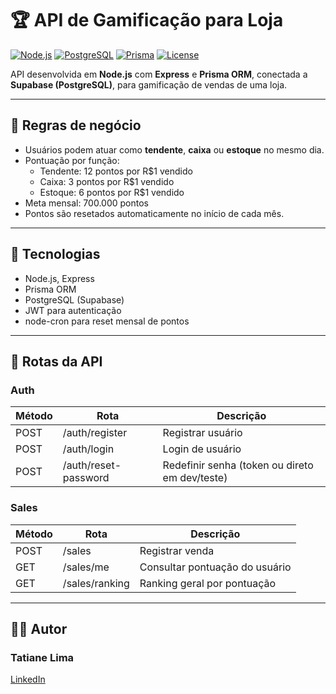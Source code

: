 # 🏆 API de Gamificação para Loja

[![Node.js](https://img.shields.io/badge/Node.js-339933?style=for-the-badge&logo=node.js&logoColor=white)](https://nodejs.org/)
[![PostgreSQL](https://img.shields.io/badge/PostgreSQL-336791?style=for-the-badge&logo=postgresql&logoColor=white)](https://www.postgresql.org/)
[![Prisma](https://img.shields.io/badge/Prisma-0BC5EA?style=for-the-badge&logo=prisma&logoColor=white)](https://www.prisma.io/)
[![License](https://img.shields.io/badge/License-MIT-green?style=for-the-badge)](LICENSE)

API desenvolvida em **Node.js** com **Express** e **Prisma ORM**, conectada a **Supabase (PostgreSQL)**, para gamificação de vendas de uma loja.

---

## 📝 Regras de negócio

- Usuários podem atuar como **tendente**, **caixa** ou **estoque** no mesmo dia.  
- Pontuação por função:
  - Tendente: 12 pontos por R$1 vendido  
  - Caixa: 3 pontos por R$1 vendido  
  - Estoque: 6 pontos por R$1 vendido  
- Meta mensal: 700.000 pontos  
- Pontos são resetados automaticamente no início de cada mês.

---

## 🚀 Tecnologias

- Node.js, Express  
- Prisma ORM  
- PostgreSQL (Supabase)  
- JWT para autenticação  
- node-cron para reset mensal de pontos  

---

## 🔹 Rotas da API

### Auth

| Método | Rota | Descrição |
|--------|------|-----------|
| POST   | /auth/register | Registrar usuário |
| POST   | /auth/login    | Login de usuário |
| POST   | /auth/reset-password | Redefinir senha (token ou direto em dev/teste) |

### Sales

| Método | Rota | Descrição |
|--------|------|-----------|
| POST   | /sales | Registrar venda |
| GET    | /sales/me | Consultar pontuação do usuário |
| GET    | /sales/ranking | Ranking geral por pontuação |

---


## 🧑‍💻 Autor

### **Tatiane Lima**
[LinkedIn](https://www.linkedin.com/in/tati-lima85/)